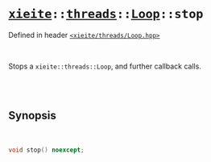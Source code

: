 # [`xieite`](../../../README.md)`::`[`threads`](../../../docs/threads.md)`::`[`Loop`](../../../docs/threads/Loop.md)`::stop`
Defined in header [`<xieite/threads/Loop.hpp>`](../../../include/xieite/threads/Loop.hpp)

<br/>

Stops a `xieite::threads::Loop`, and further callback calls.

<br/><br/>

## Synopsis

<br/>

```cpp
void stop() noexcept;
```
